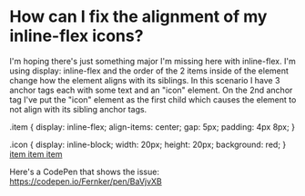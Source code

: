 
# How can I fix the alignment of my inline-flex icons?

I'm hoping there's just something major I'm missing here with inline-flex.
I'm using display: inline-flex and the order of the 2 items inside of the element change how the element aligns with its siblings.
In this scenario I have 3 anchor tags each with some text and an "icon" element.  On the 2nd anchor tag I've put the "icon" element as the first child which causes the element to not align with its sibling anchor tags.


.item {
  display: inline-flex;
  align-items: center;
  gap: 5px;
  padding: 4px 8px;
}

.icon {
  display: inline-block;
  width: 20px;
  height: 20px;
  background: red;
}
<a href="#" class="item">
  item
  <span class="icon"></span>
</a>
<a href="#" class="item">
  <span class="icon"></span>
  item
</a>
<a href="#" class="item">
  item
  <span class="icon"></span>
</a>



Here's a CodePen that shows the issue:
https://codepen.io/Fernker/pen/BaVjvXB

        
